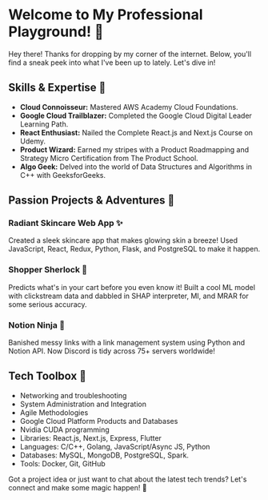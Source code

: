 # Welcome to My Professional Playground! 🚀

Hey there! Thanks for dropping by my corner of the internet. Below, you'll find a sneak peek into what I've been up to lately. Let's dive in!

## Skills & Expertise 🌟

- **Cloud Connoisseur:** Mastered AWS Academy Cloud Foundations.
- **Google Cloud Trailblazer:** Completed the Google Cloud Digital Leader Learning Path.
- **React Enthusiast:** Nailed the Complete React.js and Next.js Course on Udemy.
- **Product Wizard:** Earned my stripes with a Product Roadmapping and Strategy Micro Certification from The Product School.
- **Algo Geek:** Delved into the world of Data Structures and Algorithms in C++ with GeeksforGeeks.

## Passion Projects & Adventures 💼

### Radiant Skincare Web App ✨
Created a sleek skincare app that makes glowing skin a breeze! Used JavaScript, React, Redux, Python, Flask, and PostgreSQL to make it happen.

### Shopper Sherlock 🛒
Predicts what's in your cart before you even know it! Built a cool ML model with clickstream data and dabbled in SHAP interpreter, MI, and MRAR for some serious accuracy.

### Notion Ninja 📝
Banished messy links with a link management system using Python and Notion API. Now Discord is tidy across 75+ servers worldwide!

## Tech Toolbox 🔧

- Networking and troubleshooting
- System Administration and Integration
- Agile Methodologies
- Google Cloud Platform Products and Databases
- Nvidia CUDA programming
- Libraries: React.js, Next.js, Express, Flutter
- Languages: C/C++, Golang, JavaScript/Async JS, Python
- Databases: MySQL, MongoDB, PostgreSQL, Spark.
- Tools: Docker, Git, GitHub

Got a project idea or just want to chat about the latest tech trends? Let's connect and make some magic happen! 🚀
